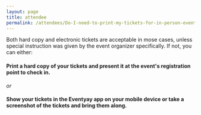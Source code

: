 ```yaml
---
layout: page
title: attendee
permalink: /attendees/Do-I-need-to-print-my-tickets-for-in-person-events
---
```


Both hard copy and electronic tickets are acceptable in mose cases, unless special instruction was given by the event organizer specifically. If not, you can either:

#### Print a hard copy of your tickets and present it at the event's registration point to check in.

*or*

#### Show your tickets in the Eventyay app on your mobile device or take a screenshot of the tickets and bring them along. 
